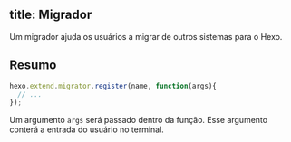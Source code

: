 title: Migrador
---

Um migrador ajuda os usuários a migrar de outros sistemas para o Hexo.

## Resumo

``` js
hexo.extend.migrator.register(name, function(args){
  // ...
});
```

Um argumento `args` será passado dentro da função. Esse argumento conterá a entrada do usuário no terminal.